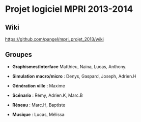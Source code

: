 Projet logiciel MPRI 2013-2014
================

Wiki
-----------
https://github.com/pangel/mpri_projet_2013/wiki


Groupes
-----------

* **Graphismes/Interface** Matthieu, Naina, Lucas, Anthony.

* **Simulation macro/micro** : Denys, Gaspard, Joseph, Adrien.H

* **Génération ville** : Maxime

* **Scénario** : Rémy, Adrien.K, Marc.B

* **Réseau** : Marc.H, Baptiste

* **Musique** : Lucas, Mélissa
